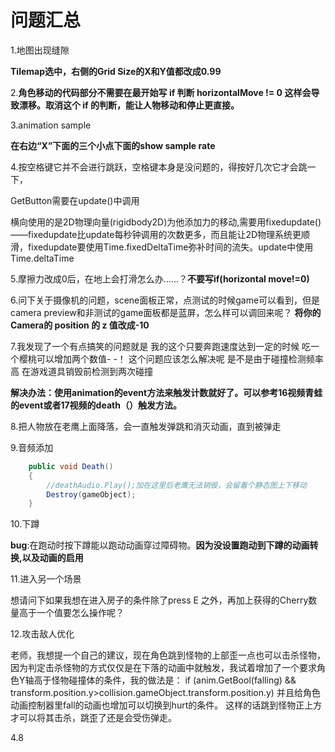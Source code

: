 

# 问题汇总

1.地图出现缝隙

**Tilemap选中，右侧的Grid Size的X和Y值都改成0.99**

2.**角色移动的代码部分不需要在最开始写 if 判断 horizontalMove != 0 这样会导致漂移。取消这个 if 的判断，能让人物移动和停止更直接。**

3.animation sample

**在右边“X”下面的三个小点下面的show sample rate**

4.按空格键它并不会进行跳跃，空格键本身是没问题的，得按好几次它才会跳一下，

GetButton需要在update()中调用

横向使用的是2D物理向量(rigidbody2D)为他添加力的移动,需要用fixedupdate()——fixedupdate比update每秒钟调用的次数更多，而且能让2D物理系统更顺滑，fixedupdate要使用Time.fixedDeltaTime弥补时间的流失。update中使用Time.deltaTime





5.摩擦力改成0后，在地上会打滑怎么办……？**不要写if(horizontal move!=0)**

6.问下关于摄像机的问题，scene面板正常，点测试的时候game可以看到，但是camera preview和非测试的game面板都是蓝屏，怎么样可以调回来呢？
**将你的Camera的 position 的 z 值改成-10**

7.我发现了一个有点搞笑的问题就是 我的这个只要奔跑速度达到一定的时候  吃一个樱桃可以增加两个数值- -！ 这个问题应该怎么解决呢     是不是由于碰撞检测频率高 在游戏道具销毁前检测到两次碰撞

**解决办法：使用animation的event方法来触发计数就好了。可以参考16视频青蛙的event或者17视频的death（）触发方法。**

8.把人物放在老鹰上面降落，会一直触发弹跳和消灭动画，直到被弹走

9.音频添加

```c#
    public void Death()
    {
        //deathAudio.Play();加在这里后老鹰无法销毁，会留着个静态图上下移动
        Destroy(gameObject);
    }
```

10.下蹲

**bug**:在跑动时按下蹲能以跑动动画穿过障碍物。**因为没设置跑动到下蹲的动画转换,以及动画的启用**

11.进入另一个场景

想请问下如果我想在进入房子的条件除了press E 之外，再加上获得的Cherry数量高于一个值要怎么操作呢？

12.攻击敌人优化

老师，我想提一个自己的建议，现在角色跳到怪物的上部歪一点也可以击杀怪物，因为判定击杀怪物的方式仅仅是在下落的动画中就触发，我试着增加了一个要求角色Y轴高于怪物碰撞体的条件，我的做法是：  if (anim.GetBool(falling) && transform.position.y>collision.gameObject.transform.position.y)     并且给角色动画控制器里fall的动画也增加可以切换到hurt的条件。 这样的话跳到怪物正上方才可以将其击杀，跳歪了还是会受伤弹走。





4.8
